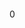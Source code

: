 <section>
    <a href="/" title="normal homepage"><svg xmlns="http://www.w3.org/2000/svg" class="icon icon-normal"><use href="/icons.svg#normal"></use></svg></a>
    <div>
        <p class="header-cart">0</p>
        <svg xmlns="http://www.w3.org/2000/svg" class="icon icon-pint"><use href="/icons.svg#pint"></use></svg>
    </p>
</section>